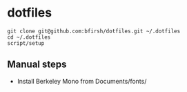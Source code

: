 # dotfiles

```
git clone git@github.com:bfirsh/dotfiles.git ~/.dotfiles
cd ~/.dotfiles
script/setup
```

## Manual steps

- Install Berkeley Mono from Documents/fonts/
